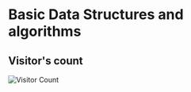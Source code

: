 # Basic Data Structures and algorithms


## Visitor's count
![Visitor Count](https://profile-counter.glitch.me/{cpp-and-leetcode}/count.svg)


